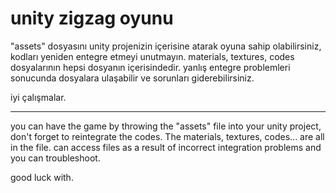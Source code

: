 # unity zigzag oyunu
"assets" dosyasını unity projenizin içerisine atarak oyuna sahip olabilirsiniz, kodları yeniden entegre etmeyi unutmayın.
materials, textures, codes dosyalarının hepsi dosyanın içerisindedir. yanlış entegre problemleri sonucunda dosyalara ulaşabilir
ve sorunları giderebilirsiniz.

iyi çalışmalar.

------

you can have the game by throwing the "assets" file into your unity project, don't forget to reintegrate the codes.
The materials, textures, codes... are all in the file. can access files as a result of incorrect integration problems
and you can troubleshoot.

good luck with.
